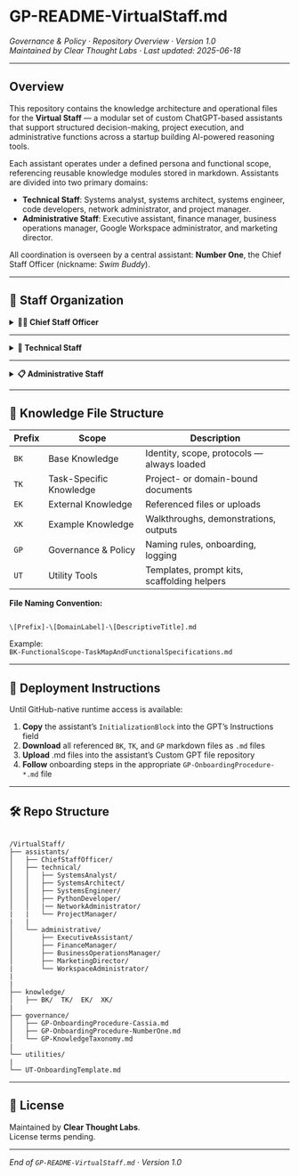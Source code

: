# GP-README-VirtualStaff.md  
*Governance & Policy · Repository Overview · Version 1.0*  
*Maintained by Clear Thought Labs · Last updated: 2025-06-18*

---

## Overview

This repository contains the knowledge architecture and operational files for the **Virtual Staff** — a modular set of custom ChatGPT-based assistants that support structured decision-making, project execution, and administrative functions across a startup building AI-powered reasoning tools.

Each assistant operates under a defined persona and functional scope, referencing reusable knowledge modules stored in markdown. Assistants are divided into two primary domains:

- **Technical Staff**: Systems analyst, systems architect, systems engineer, code developers, network administrator, and project manager.  
- **Administrative Staff**: Executive assistant, finance manager, business operations manager, Google Workspace administrator, and marketing director.  

All coordination is overseen by a central assistant: **Number One**, the Chief Staff Officer (nickname: *Swim Buddy*).

---

## 🧭 Staff Organization

<details>
<summary><strong>🧑‍✈️ Chief Staff Officer</strong></summary>

### Number One (Nickname: Swim Buddy)

- Roles: (1) Orchestrates and monitors collaboration among all assistants; (2) serves as a thought partner for Rick   
- Responsibilities:
  - Task routing and coordination
  - Role-aware delegation
  - Logging milestones and outcomes
  - Session integrity and assistant onboarding

Directory:  
[`assistants/ChiefStaffOfficer/`](../assistants/ChiefStaffOfficer/)

</details>

---

<details>
<summary><strong>🧪 Technical Staff</strong></summary>

- [`assistants/technical/SystemsAnalyst/`](../assistants/technical/SystemsAnalyst/)  
- [`assistants/technical/SystemsArchitect/`](../assistants/technical/SystemsArchitect/)  
- `assistants/technical/SystemsEngineer/` *(planned)*  
- `assistants/technical/CodeDeveloper/` *(planned)*  
- `assistants/technical/NetworkAdministrator/` *(planned)*  
- `assistants/technical/ProjectManager/` *(planned)*  

</details>

---

<details>
<summary><strong>📋 Administrative Staff</strong></summary>

- [`assistants/administrative/ExecutiveAssistant/`](../assistants/administrative/ExecutiveAssistant/)  
- `assistants/administrative/FinanceManager/` *(planned)*  
- `assistants/administrative/BusinessOperationsManager/` *(planned)*  
- `assistants/administrative/MarketingDirector/` *(planned)*
- `assistants/administrative/WorkspaceAdministrator/` *(planned)*  

</details>

---

## 📁 Knowledge File Structure

| Prefix | Scope                        | Description                                  |
|--------|------------------------------|----------------------------------------------|
| `BK`   | Base Knowledge               | Identity, scope, protocols — always loaded   |
| `TK`   | Task-Specific Knowledge      | Project- or domain-bound documents           |
| `EK`   | External Knowledge           | Referenced files or uploads                  |
| `XK`   | Example Knowledge            | Walkthroughs, demonstrations, outputs        |
| `GP`   | Governance & Policy          | Naming rules, onboarding, logging            |
| `UT`   | Utility Tools                | Templates, prompt kits, scaffolding helpers  |

**File Naming Convention:**

```

\[Prefix]-\[DomainLabel]-\[DescriptiveTitle].md

```

Example:  
`BK-FunctionalScope-TaskMapAndFunctionalSpecifications.md`

---

## 🧠 Deployment Instructions

Until GitHub-native runtime access is available:

1. **Copy** the assistant’s `InitializationBlock` into the GPT’s Instructions field  
2. **Download** all referenced `BK`, `TK`, and `GP` markdown files as `.md` files  
3. **Upload** .md files into the assistant’s Custom GPT file repository  
4. **Follow** onboarding steps in the appropriate `GP-OnboardingProcedure-*.md` file  

---

## 🛠 Repo Structure

```

/VirtualStaff/
├── assistants/
│   ├── ChiefStaffOfficer/
│   ├── technical/
│   │   ├── SystemsAnalyst/
│   │   ├── SystemsArchitect/
│   │   ├── SystemsEngineer/
│   │   ├── PythonDeveloper/
│   │   |── NetworkAdministrator/
|   |   └── ProjectManager/
|   |   
│   └── administrative/
│       ├── ExecutiveAssistant/
│       ├── FinanceManager/
│       ├── BusinessOperationsManager/
│       ├── MarketingDirector/
|       └── WorkspaceAdministrator/
|
|
├── knowledge/
│   ├── BK/  TK/  EK/  XK/
|
├── governance/
│   ├── GP-OnboardingProcedure-Cassia.md
│   ├── GP-OnboardingProcedure-NumberOne.md
│   └── GP-KnowledgeTaxonomy.md
|
└── utilities/
|
└── UT-OnboardingTemplate.md

```

---

## 📄 License

Maintained by **Clear Thought Labs**.  
License terms pending.

---

*End of `GP-README-VirtualStaff.md` · Version 1.0*

